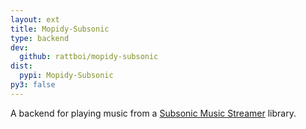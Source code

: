 ```yaml
---
layout: ext
title: Mopidy-Subsonic
type: backend
dev:
  github: rattboi/mopidy-subsonic
dist:
  pypi: Mopidy-Subsonic
py3: false
---
```


A backend for playing music from a
[Subsonic Music Streamer](https://www.subsonic.org/) library.
